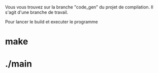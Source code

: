 Vous vous trouvez sur la branche "code_gen" du projet de compilation. Il s'agit d'une branche de travail.

Pour lancer le build et executer le programme
# make
# ./main
